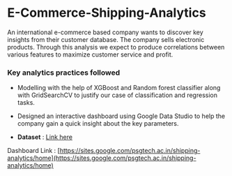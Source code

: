 # E-Commerce-Shipping-Analytics

An international e-commerce based company wants to discover key insights from their customer database. The company sells electronic products.
Through this analysis we expect to produce correlations between various features to maximize customer service and profit.

### Key analytics practices followed

- Modelling with the help of XGBoost and Random forest classifier along with
GridSearchCV to justify our case of classification and regression tasks.

- Designed an interactive dashboard using Google Data Studio to help the company gain a quick insight about
the key parameters.

- **Dataset** : [Link here](https://www.kaggle.com/datasets/prachi13/customer-analytics)


Dashboard Link : [https://sites.google.com/psgtech.ac.in/shipping-analytics/home](https://sites.google.com/psgtech.ac.in/shipping-analytics/home)
